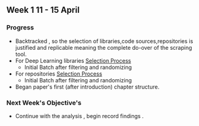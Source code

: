 ##  Week 1 11 - 15 April
### Progress
* Backtracked , so the selection of libraries,code sources,repositories is justified and replicable meaning the complete do-over of the scraping tool.
* For  Deep Learning libraries [Selection Process]()
  * Initial Batch  after filtering and randomizing 
* For  repositories [Selection Process]()
  * Initial Batch after filtering and randomizing
* Began paper's first (after introduction) chapter structure. 

### Next Week's Objective's
* Continue with the analysis , begin record findings .  


